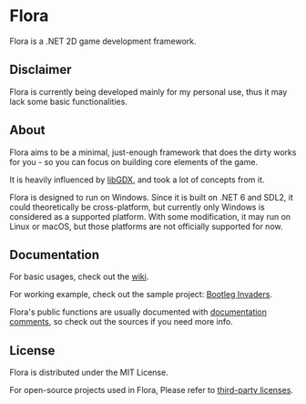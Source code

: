 # Flora
Flora is a .NET 2D game development framework.

## Disclaimer
Flora is currently being developed mainly for my personal use, thus it may lack some basic functionalities.

## About
Flora aims to be a minimal, just-enough framework that does the dirty works for you - so you can focus on building core elements of the game.

It is heavily influenced by [libGDX](https://github.com/libgdx/libgdx/), and took a lot of concepts from it.

Flora is designed to run on Windows. Since it is built on .NET 6 and SDL2, it could theoretically be cross-platform, but currently only Windows is considered as a supported platform. With some modification, it may run on Linux or macOS, but those platforms are not officially supported for now.

## Documentation
For basic usages, check out the [wiki](https://github.com/sinusinu/Flora/wiki).

For working example, check out the sample project: [Bootleg Invaders](https://github.com/sinusinu/BootlegInvaders).

Flora's public functions are usually documented with [documentation comments](https://docs.microsoft.com/en-us/dotnet/csharp/language-reference/language-specification/documentation-comments), so check out the sources if you need more info.

## License
Flora is distributed under the MIT License.

For open-source projects used in Flora, Please refer to [third-party licenses](https://github.com/sinusinu/Flora/blob/main/THIRDPARTY).
